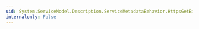 ```yaml
---
uid: System.ServiceModel.Description.ServiceMetadataBehavior.HttpsGetBinding
internalonly: False
---
```

